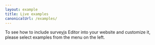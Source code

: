 ```yaml
---
layout: example
title: Live examples
canonicalUrl: /examples/
---
```


To see how to include surveyjs Editor into your website and customize it, please select examples from the menu on the left.
